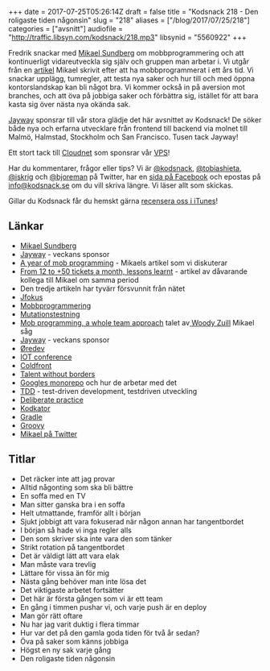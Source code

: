 +++
date = 2017-07-25T05:26:14Z
draft = false
title = "Kodsnack 218 - Den roligaste tiden någonsin"
slug = "218"
aliases = ["/blog/2017/07/25/218"]
categories = ["avsnitt"]
audiofile = "http://traffic.libsyn.com/kodsnack/218.mp3"
libsynid = "5560922"
+++

Fredrik snackar med [Mikael Sundberg](https://twitter.com/msundb) om mobbprogrammering och att kontinuerligt vidareutveckla sig själv och gruppen man arbetar i. Vi utgår från en [artikel](https://engineering.klarna.com/a-year-of-mob-programming-e8cc7543ac2) Mikael skrivit efter att ha mobbprogrammerat i ett års tid. Vi snackar upplägg, tumregler, att testa nya saker och hur till och med öppna kontorslandskap kan bli något bra. Vi kommer också in på aversion mot branches, och att öva på jobbiga saker och förbättra sig, istället för att bara kasta sig över nästa nya okända sak.

[Jayway](https://www.jayway.com/) sponsrar till vår stora glädje det här avsnittet av Kodsnack! De söker både nya och erfarna utvecklare från frontend till backend via molnet till Malmö, Halmstad, Stockholm och San Francisco. Tusen tack Jayway!

Ett stort tack till [Cloudnet](http://www.cloudnet.se) som sponsrar vår [VPS](http://en.wikipedia.org/wiki/Virtual_private_server)!

Har du kommentarer, frågor eller tips? Vi är [@kodsnack](https://www.twitter.com/kodsnack), [@tobiashieta](https://www.twitter.com/tobiashieta), [@iskrig](https://www.twitter.com/iskrig) och [@bjoreman](https://www.twitter.com/bjoreman) på Twitter, har en [sida på Facebook](https://www.facebook.com/kodsnack) och epostas på [info@kodsnack.se](mailto:info@kodsnack.se) om du vill skriva längre. Vi läser allt som skickas.

Gillar du Kodsnack får du hemskt gärna [recensera oss i iTunes](http://itunes.apple.com/se/podcast/kodsnack/id561631498?l=en)!

## Länkar ##
* [Mikael Sundberg](https://twitter.com/msundb)
* [Jayway](https://www.jayway.com/) - veckans sponsor
* [A year of mob programming](https://engineering.klarna.com/a-year-of-mob-programming-e8cc7543ac2) - Mikaels artikel som vi diskuterar
* [From 12 to +50 tickets a month, lessons learnt](https://www.linkedin.com/pulse/from-12-50-tickets-month-lessons-learnt-fredrik-broman) - artikel av dåvarande kollega till Mikael om samma period
* Den tredje artikeln har tyvärr försvunnit från nätet
* [Jfokus](http://www.jfokus.se/jfokus/)
* [Mobbprogrammering](https://en.wikipedia.org/wiki/Mob_programming)
* [Mutationstestning](https://en.wikipedia.org/wiki/Mutation_testing)
* [Mob programming, a whole team approach](https://www.youtube.com/watch?v=8cy64qkgTyI) talet av[ Woody Zuill](https://twitter.com/WoodyZuill) Mikael såg
* [Jayway](https://www.jayway.com/) - veckans sponsor
* [Øredev](http://oredev.org/)
* [IOT conference](http://www.iotconf.se/)
* [Coldfront](https://2017.coldfront.co/)
* [Talent without borders](https://www.talentwithoutborders.io/)
* [Googles monorepo](http://m.cacm.acm.org/magazines/2016/7/204032-why-google-stores-billions-of-lines-of-code-in-a-single-repository/fulltext) och hur de arbetar med det
* [TDD](https://en.wikipedia.org/wiki/Test-driven_development) - test-driven development, testdriven utveckling
* [Deliberate practice](https://en.wikipedia.org/wiki/Practice_%28learning_method%29#Deliberate_practice)
* [Kodkator](https://en.wikipedia.org/wiki/Kata_%28programming%29)
* [Gradle](https://en.wikipedia.org/wiki/Gradle)
* [Groovy](https://en.wikipedia.org/wiki/Groovy_%28programming_language%29)
* [Mikael på Twitter](https://twitter.com/msundb)

## Titlar ##
* Det räcker inte att jag provar
* Alltid någonting som ska bli bättre
* En soffa med en TV
* Man sitter ganska bra i en soffa
* Helt utmattande, framför allt i början
* Sjukt jobbigt att vara fokuserad när någon annan har tangentbordet
* I början så hade vi inga regler alls
* Den som skriver ska inte vara den som tänker
* Strikt rotation på tangentbordet
* Det är väldigt lätt att vara elak
* Man måste vara trevlig
* Lättare för vissa än för mig
* Nästa gång behöver man inte lösa det
* Det viktigaste arbetet fortsätter
* Det här är första gången som vi är ett team
* En gång i timmen pushar vi, och varje push är en deploy
* Man gör rätt oftare
* Nu har jag varit duktig i flera timmar
* Hur var det på den gamla goda tiden för två år sedan?
* Öva på saker som känns jobbiga
* Högst en ny sak varje gång
* Den roligaste tiden någonsin